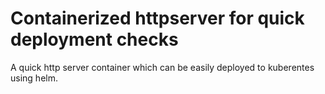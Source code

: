 # Containerized httpserver for quick deployment checks
 
 A quick http server container which can be easily deployed to kuberentes using helm.
